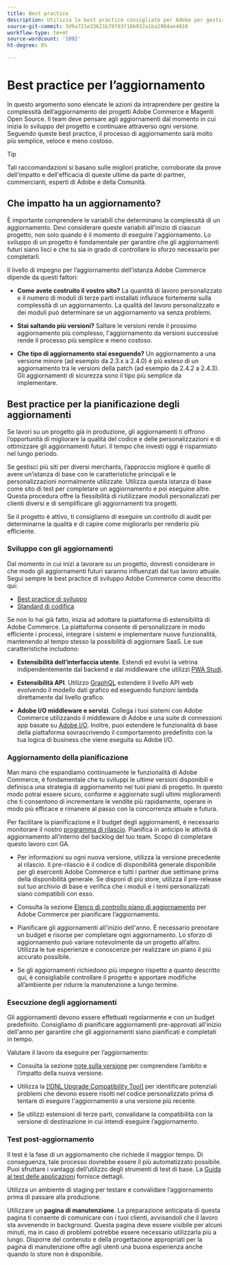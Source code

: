 ```yaml
---
title: Best practice
description: Utilizza le best practice consigliate per Adobe per gestire il processo di aggiornamento dei progetti Adobe Commerce e Magenti Open Source.
source-git-commit: 3d9a721e33621b78f03f16b932a1ba2904ae4010
workflow-type: tm+mt
source-wordcount: '1092'
ht-degree: 0%

---
```



# Best practice per l’aggiornamento

In questo argomento sono elencate le azioni da intraprendere per gestire la complessità dell’aggiornamento dei progetti Adobe Commerce e Magenti Open Source. Il team deve pensare agli aggiornamenti dal momento in cui inizia lo sviluppo del progetto e continuare attraverso ogni versione. Seguendo queste best practice, il processo di aggiornamento sarà molto più semplice, veloce e meno costoso.

>[!TIP]
>
>Tali raccomandazioni si basano sulle migliori pratiche, corroborate da prove dell&#39;impatto e dell&#39;efficacia di queste ultime da parte di partner, commercianti, esperti di Adobe e della Comunità.

## Che impatto ha un aggiornamento?

È importante comprendere le variabili che determinano la complessità di un aggiornamento. Devi considerare queste variabili all&#39;inizio di ciascun progetto, non solo quando è il momento di eseguire l&#39;aggiornamento. Lo sviluppo di un progetto è fondamentale per garantire che gli aggiornamenti futuri siano lisci e che tu sia in grado di controllare lo sforzo necessario per completarli.

Il livello di impegno per l’aggiornamento dell’istanza Adobe Commerce dipende da questi fattori:

- **Come avete costruito il vostro sito?** La quantità di lavoro personalizzato e il numero di moduli di terze parti installati influisce fortemente sulla complessità di un aggiornamento. La qualità del lavoro personalizzato e dei moduli può determinare se un aggiornamento va senza problemi.

- **Stai saltando più versioni?** Saltare le versioni rende il prossimo aggiornamento più complesso, l&#39;aggiornamento da versioni successive rende il processo più semplice e meno costoso.

- **Che tipo di aggiornamento stai eseguendo?** Un aggiornamento a una versione minore (ad esempio da 2.3.x a 2.4.0) è più esteso di un aggiornamento tra le versioni della patch (ad esempio da 2.4.2 a 2.4.3). Gli aggiornamenti di sicurezza sono il tipo più semplice da implementare.

## Best practice per la pianificazione degli aggiornamenti

Se lavori su un progetto già in produzione, gli aggiornamenti ti offrono l’opportunità di migliorare la qualità del codice e delle personalizzazioni e di ottimizzare gli aggiornamenti futuri. Il tempo che investi oggi è risparmiato nel lungo periodo.

Se gestisci più siti per diversi merchants, l’approccio migliore è quello di avere un’istanza di base con le caratteristiche principali e le personalizzazioni normalmente utilizzate. Utilizza questa istanza di base come sito di test per completare un aggiornamento e poi eseguine altre. Questa procedura offre la flessibilità di riutilizzare moduli personalizzati per clienti diversi e di semplificare gli aggiornamenti tra progetti.

Se il progetto è attivo, ti consigliamo di eseguire un controllo di audit per determinarne la qualità e di capire come migliorarlo per renderlo più efficiente.

### Sviluppo con gli aggiornamenti

Dal momento in cui inizi a lavorare su un progetto, dovresti considerare in che modo gli aggiornamenti futuri saranno influenzati dal tuo lavoro attuale. Segui sempre le best practice di sviluppo Adobe Commerce come descritto qui:

- [Best practice di sviluppo](https://devdocs.magento.com/guides/v2.4/ext-best-practices/bk-ext-best-practices.html)
- [Standard di codifica](https://devdocs.magento.com/guides/v2.4/coding-standards/bk-coding-standards.html)

Se non lo hai già fatto, inizia ad adottare la piattaforma di estensibilità di Adobe Commerce. La piattaforma consente di personalizzare in modo efficiente i processi, integrare i sistemi e implementare nuove funzionalità, mantenendo al tempo stesso la possibilità di aggiornare SaaS. Le sue caratteristiche includono:

- **Estensibilità dell’interfaccia utente**. Estendi ed evolvi la vetrina indipendentemente dal backend e dal middleware che utilizzi [PWA Studi](https://developer.adobe.com/commerce/pwa-studio/).

- **Estensibilità API**. Utilizzo [GraphQL](https://devdocs.magento.com/guides/v2.4/graphql/index.html) estendere il livello API web evolvendo il modello dati grafico ed eseguendo funzioni lambda direttamente dal livello grafico.

- **Adobe I/O middleware e servizi**. Collega i tuoi sistemi con Adobe Commerce utilizzando il middleware di Adobe e una suite di connessioni app basate su [Adobe I/O](https://www.adobe.io/). Inoltre, puoi estendere le funzionalità di base della piattaforma sovrascrivendo il comportamento predefinito con la tua logica di business che viene eseguita su Adobe I/O.

### Aggiornamento della pianificazione

Man mano che espandiamo continuamente le funzionalità di Adobe Commerce, è fondamentale che tu sviluppi le ultime versioni disponibili e definisca una strategia di aggiornamento nei tuoi piani di progetto. In questo modo potrai essere sicuro, conforme e aggiornato sugli ultimi miglioramenti che ti consentono di incrementare le vendite più rapidamente, operare in modo più efficace e rimanere al passo con la concorrenza attuale e futura.

Per facilitare la pianificazione e il budget degli aggiornamenti, è necessario monitorare il nostro [programma di rilascio](https://devdocs.magento.com/release). Pianifica in anticipo le attività di aggiornamento all’interno del backlog del tuo team. Scopo di completare questo lavoro con GA.

- Per informazioni su ogni nuova versione, utilizza la versione precedente al rilascio. Il pre-rilascio è il codice di disponibilità generale disponibile per gli esercenti Adobe Commerce e tutti i partner due settimane prima della disponibilità generale. Se disponi di più store, utilizza il pre-release sul tuo archivio di base e verifica che i moduli e i temi personalizzati siano compatibili con esso.

- Consulta la sezione [Elenco di controllo piano di aggiornamento](https://support.magento.com/hc/en-us/articles/360057968951) per Adobe Commerce per pianificare l’aggiornamento.

- Pianificare gli aggiornamenti all&#39;inizio dell&#39;anno. È necessario prenotare un budget e risorse per completare ogni aggiornamento. Lo sforzo di aggiornamento può variare notevolmente da un progetto all’altro. Utilizza le tue esperienze e conoscenze per realizzare un piano il più accurato possibile.

- Se gli aggiornamenti richiedono più impegno rispetto a quanto descritto qui, è consigliabile controllare il progetto e apportare modifiche all’ambiente per ridurre la manutenzione a lungo termine.

### Esecuzione degli aggiornamenti

Gli aggiornamenti devono essere effettuati regolarmente e con un budget predefinito. Consigliamo di pianificare aggiornamenti pre-approvati all&#39;inizio dell&#39;anno per garantire che gli aggiornamenti siano pianificati e completati in tempo.

Valutare il lavoro da eseguire per l’aggiornamento:

- Consulta la sezione [note sulla versione](https://devdocs.magento.com/guides/v2.4/release-notes/bk-release-notes.html) per comprendere l’ambito e l’impatto della nuova versione.

- Utilizza la [[!DNL Upgrade Compatibility Tool]](../upgrade-compatibility-tool/overview.md) per identificare potenziali problemi che devono essere risolti nel codice personalizzato prima di tentare di eseguire l&#39;aggiornamento a una versione più recente.

- Se utilizzi estensioni di terze parti, convalidane la compatibilità con la versione di destinazione in cui intendi eseguire l’aggiornamento.

### Test post-aggiornamento

Il test è la fase di un aggiornamento che richiede il maggior tempo. Di conseguenza, tale processo dovrebbe essere il più automatizzato possibile. Puoi sfruttare i vantaggi dell’utilizzo degli strumenti di test di base. La [Guida al test delle applicazioni](https://devdocs.magento.com/guides/v2.4/test/testing.html) fornisce dettagli.

Utilizza un ambiente di staging per testare e convalidare l’aggiornamento prima di passare alla produzione.

Utilizzare un **pagina di manutenzione**. La preparazione anticipata di questa pagina ti consente di comunicare con i tuoi clienti, avvisandoli che il lavoro sta avvenendo in background. Questa pagina deve essere visibile per alcuni minuti, ma in caso di problemi potrebbe essere necessario utilizzarla più a lungo. Disporre del contenuto e della progettazione appropriati per la pagina di manutenzione offre agli utenti una buona esperienza anche quando lo store non è disponibile.
